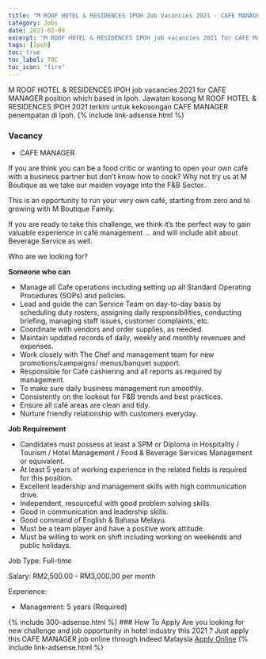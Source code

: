 ```yaml
---
title: "M ROOF HOTEL & RESIDENCES IPOH Job Vacancies 2021 - CAFE MANAGER" 
category: Jobs 
date: 2021-02-09 
excerpt: "M ROOF HOTEL & RESIDENCES IPOH job vacancies 2021 for CAFE MANAGER position which based in Ipoh. Jawatan kosong M ROOF HOTEL & RESIDENCES IPOH 2021 terkini untuk kekosongan CAFE MANAGER penempatan di Ipoh" 
tags: [Ipoh] 
toc: true 
toc_label: TOC 
toc_icon: "fire" 
--- 
```


M ROOF HOTEL & RESIDENCES IPOH job vacancies 2021 for CAFE MANAGER position which based in Ipoh. Jawatan kosong M ROOF HOTEL & RESIDENCES IPOH 2021 terkini untuk kekosongan CAFE MANAGER penempatan di Ipoh. 
{% include link-adsense.html %} 
### Vacancy 
- CAFE MANAGER 
<div><p>If you are think you can be a food critic or wanting to open your own caf&#233; with a business partner but don&#8217;t know how to cook? Why not try us at M Boutique as we take our maiden voyage into the F&amp;B Sector..</p><p>This is an opportunity to run your very own caf&#233;, starting from zero and to growing with M Boutique Family.</p><p>If you are ready to take this challenge, we think it&#8217;s the perfect way to gain valuable experience in caf&#233; management &#8230; and will include abit about Beverage Service as well.</p><p>Who are we looking for?</p><p><b>Someone who can </b></p><ul><li>Manage all Cafe operations including setting up all Standard Operating Procedures (SOPs) and policies.</li><li>Lead and guide the can Service Team on day-to-day basis by scheduling duty rosters, assigning daily responsibilities, conducting briefing, managing staff issues, customer complaints, etc.</li><li>Coordinate with vendors and order supplies, as needed.</li><li>Maintain updated records of daily, weekly and monthly revenues and expenses.</li><li>Work closely with The Chef and management team for new promotions/campaigns/ menus/banquet support.</li><li>Responsible for Caf&#233; cashiering and all reports as required by management.</li><li>To make sure daily business management run smoothly.</li><li>Consistently on the lookout for F&amp;B trends and best practices.</li><li>Ensure all caf&#233; areas are clean and tidy.</li><li>Nurture friendly relationship with customers everyday.</li></ul><p><b>Job Requirement</b></p><ul><li>Candidates must possess at least a SPM or Diploma in Hospitality / Tourism / Hotel Management / Food &amp; Beverage Services Management or equivalent.</li><li>At least 5 years of working experience in the related fields is required for this position.</li><li>Excellent leadership and management skills with high communication drive.</li><li>Independent, resourceful with good problem solving skills.</li><li>Good in communication and leadership skills.</li><li>Good command of English &amp; Bahasa Melayu.</li><li>Must be a team player and have a positive work attitude.</li><li>Must be willing to work on shift including working on weekends and public holidays.</li></ul><p>Job Type: Full-time</p><p>Salary: RM2,500.00 - RM3,000.00 per month</p><p>Experience:</p><ul><li>Management: 5 years (Required)</li></ul></div> 
{% include 300-adsense.html %} 
### How To Apply 
Are you looking for new challenge and job opportunity in hotel industry this 2021 ?
Just apply this CAFE MANAGER job online through Indeed Malaysia 
<a href="https://malaysia.indeed.com/viewjob?jk=0778d56d6c0b01d0" class="btn btn--info" target="_blank" rel="nofollow noopenner">Apply Online</a> 
{% include link-adsense.html %} 